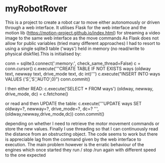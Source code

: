 # myRobotRover
This is a project to create a robot car to move either autonomously or driven through a web interface.
It utilises Flask for the web interface and the motion lib (https://motion-project.github.io/index.html)  for streaming a video image to the same web interface as the move commands
As Flask does not allow for public variables (tried many different approaches) I had to resort to using a single sqlite3 table ('ways') held in memory (no read/write to physical diskfile).This is initialised by:

conn = sqlite3.connect(':memory:', check_same_thread=False)
c = conn.cursor()
c.execute('''CREATE TABLE IF NOT EXISTS ways (oldway text, newway text, drive_mode text, dc int)''')
c.execute("INSERT INTO ways VALUES ('S','S','AUTO',0)")
conn.commit()

I then either READ:
    c.execute('SELECT * FROM ways')
    (oldway, newway, drive_mode, dc) = c.fetchone()

or read and then UPDATE the table:
    c.execute('''UPDATE ways SET oldway=?, newway=?, drive_mode=?, dc=? ''', (oldway,newway,drive_mode,dc))
    conn.commit()

depending on whether I need to retrieve the motor movement commands or store the new values.
Finally I use threading so that I can continuously read  the distance from an obstructing object.
The code seems to work but there is appreciable lag from the command given by the web interface to execution. The main problem however is the erratic behaviour of the engines which once started they run / stop /run again with different speed to the one expected
